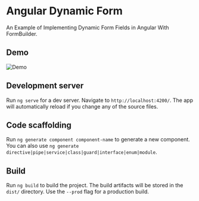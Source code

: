 # Angular Dynamic Form

An Example of Implementing Dynamic Form Fields in Angular With FormBuilder.

## Demo

![Demo](https://github.com/shindesharad71/Angular-Dynamic-Form/blob/master/demo.gif?raw=true, "Demo")

## Development server

Run `ng serve` for a dev server. Navigate to `http://localhost:4200/`. The app will automatically reload if you change any of the source files.

## Code scaffolding

Run `ng generate component component-name` to generate a new component. You can also use `ng generate directive|pipe|service|class|guard|interface|enum|module`.

## Build

Run `ng build` to build the project. The build artifacts will be stored in the `dist/` directory. Use the `--prod` flag for a production build.

